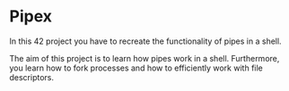 # Pipex

In this 42 project you have to recreate the functionality of pipes in a shell.

The aim of this project is to learn how pipes work in a shell. Furthermore, you learn how to fork processes and how to efficiently work with file descriptors.
